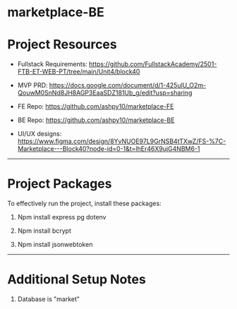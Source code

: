 # marketplace-BE

# Project Resources

- Fullstack Requirements: https://github.com/FullstackAcademy/2501-FTB-ET-WEB-PT/tree/main/Unit4/block40

- MVP PRD: https://docs.google.com/document/d/1-425ulU_O2m-QouwM0SnNd8JH8AGP3EaaSDZ181Ub_g/edit?usp=sharing

- FE Repo: https://github.com/ashpy10/marketplace-FE

- BE Repo: https://github.com/ashpy10/marketplace-BE

- UI/UX designs: https://www.figma.com/design/8YvNUOE97L9GrNSB4tTXwZ/FS-%7C-Marketplace---Block40?node-id=0-1&t=lhEr46X9ujG4NBM6-1


----
# Project Packages

To effectively run the project, install these packages:
1. Npm install express pg dotenv

2. Npm install bcrypt

3. Npm install jsonwebtoken



---
# Additional Setup Notes
1. Database is "market"